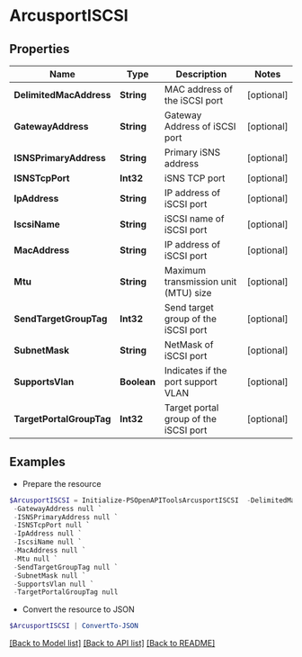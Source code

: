 # ArcusportISCSI
## Properties

Name | Type | Description | Notes
------------ | ------------- | ------------- | -------------
**DelimitedMacAddress** | **String** | MAC address of the iSCSI port | [optional] 
**GatewayAddress** | **String** | Gateway Address of iSCSI port | [optional] 
**ISNSPrimaryAddress** | **String** | Primary iSNS address | [optional] 
**ISNSTcpPort** | **Int32** | iSNS TCP port | [optional] 
**IpAddress** | **String** | IP address of iSCSI port | [optional] 
**IscsiName** | **String** | iSCSI name of iSCSI port | [optional] 
**MacAddress** | **String** | IP address of iSCSI port | [optional] 
**Mtu** | **String** | Maximum transmission unit (MTU) size | [optional] 
**SendTargetGroupTag** | **Int32** | Send target group of the iSCSI port | [optional] 
**SubnetMask** | **String** | NetMask of iSCSI port | [optional] 
**SupportsVlan** | **Boolean** | Indicates if the port support VLAN | [optional] 
**TargetPortalGroupTag** | **Int32** | Target portal group of the iSCSI port | [optional] 

## Examples

- Prepare the resource
```powershell
$ArcusportISCSI = Initialize-PSOpenAPIToolsArcusportISCSI  -DelimitedMacAddress null `
 -GatewayAddress null `
 -ISNSPrimaryAddress null `
 -ISNSTcpPort null `
 -IpAddress null `
 -IscsiName null `
 -MacAddress null `
 -Mtu null `
 -SendTargetGroupTag null `
 -SubnetMask null `
 -SupportsVlan null `
 -TargetPortalGroupTag null
```

- Convert the resource to JSON
```powershell
$ArcusportISCSI | ConvertTo-JSON
```

[[Back to Model list]](../README.md#documentation-for-models) [[Back to API list]](../README.md#documentation-for-api-endpoints) [[Back to README]](../README.md)

